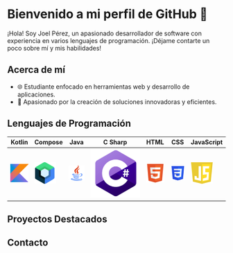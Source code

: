 # Bienvenido a mi perfil de GitHub 👋

¡Hola! Soy Joel Pérez, un apasionado desarrollador de software con experiencia en varios lenguajes de programación. ¡Déjame contarte un poco sobre mí y mis habilidades!

## Acerca de mí
- 🌐 Estudiante enfocado en herramientas web y desarrollo de aplicaciones.
- 🚀 Apasionado por la creación de soluciones innovadoras y eficientes.

## Lenguajes de Programación

| Kotlin | Compose | Java | C Sharp | HTML | CSS | JavaScript |
|--------|---------|------|---------|------|-----|------------|
| ![Kotlin](https://github.com/JoelPMrz/Portafolio/raw/main/img/Logo-Kotlin.png) | ![Compose](https://github.com/JoelPMrz/Portafolio/raw/main/img/Lodo-compose.png) | ![Java](https://github.com/JoelPMrz/Portafolio/raw/main/img/Logo-Java.png) | ![C Sharp](https://github.com/JoelPMrz/Portafolio/raw/main/img/csharp.svg) | ![HTML](https://github.com/JoelPMrz/Portafolio/raw/main/img/Logo-HTML5.png) | ![CSS](https://github.com/JoelPMrz/Portafolio/raw/main/img/Logo-CSS3.png) | ![JavaScript](https://github.com/JoelPMrz/Portafolio/raw/main/img/Logo-js.png) |

## Proyectos Destacados
<!-- Tus proyectos destacados aquí -->

## Contacto
<!-- Tus opciones de contacto aquí -->
